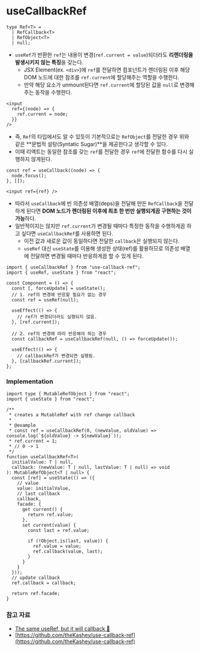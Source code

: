 # useCallbackRef

```tsx
type Ref<T> =
  | RefCallback<T>
  | RefObject<T>
  | null;
```

* `useRef`가 반환한 `ref`는 내용이 변경(`ref.current = value`)되더라도 **리렌더링을 발생시키지 않는 특징**을 갖는다.
  * JSX Element(ex. `<div>`)에 `ref`를 전달하면 컴포넌트가 렌더링된 이후 해당 DOM 노드에 대한 참조를 `ref.current`에 할당해주는 역할을 수행한다.
  * 만약 해당 요소가 unmount된다면 `ref.current`에 할당된 값을 `null`로 변경해주는 동작을 수행한다.

```tsx
<input
  ref={(node) => { 
    ref.current = node; 
  }}
/>
```

* 즉, `Ref`의 타입에서도 알 수 있듯이 기본적으로는 `RefObject`를 전달한 경우 위와 같은 **문법적 설탕(Syntatic Sugar)**을 제공한다고 생각할 수 있다.
* 이때 리액트는 동일한 참조를 갖는 `ref`를 전달한 경우 `ref`에 전달한 함수를 다시 실행하지 않게된다.

```tsx
const ref = useCallback((node) => {
  node.focus();
}, []);

<input ref={ref} />
```

* 따라서 `useCallback`에 빈 의존성 배열(deps)을 전달해 만든 `RefCallback`을 전달하게 된다면 **DOM 노드가 렌더링된 이후에 최초 한 번만 실행되게끔 구현하는 것이 가능**하다.
* 일반적이지는 않지만 `ref.current`가 변경될 때마다 특정한 동작을 수행하게끔 하고 싶다면 `useCallbackRef`를 사용하면 된다.
  * 이전 값과 새로운 값이 동일하다면 전달한 `callback`은 실행되지 않는다.
  * `useRef` 대신 `useState`를 이용해 생성한 상태(ref)를 활용하므로 의존성 배열에 전달하면 변경될 때마다 반응하게끔 할 수 있게 된다.

```tsx
import { useCallbackRef } from "use-callback-ref";
import { useRef, useState } from "react";

const Component = () => {
  const [, forceUpdate] = useState();
  // 1. ref의 변경에 반응할 필요가 없는 경우
  const ref = useRef(null);
 
  useEffect(() => {
    // ref가 변경되더라도 실행되지 않음.
  }, [ref.current]);

  // 2. ref의 변경에 따라 반응해야 하는 경우
  const callbackRef = useCallbackRef(null, () => forceUpdate());

  useEffect(() => {
    // callbackRef가 변경되면 실행됨.
  }, [callbackRef.current]);
};
```

### Implementation

```tsx
import type { MutableRefObject } from "react";
import { useState } from "react";

/**
 * creates a MutableRef with ref change callback
 *
 * @example
 * const ref = useCallbackRef(0, (newValue, oldValue) => console.log(`${oldValue} -> ${newValue}`));
 * ref.current = 1;
 * // 0 -> 1
 */
function useCallbackRef<T>(
  initialValue: T | null,
  callback: (newValue: T | null, lastValue: T | null) => void
): MutableRefObject<T | null> {
  const [ref] = useState(() => ({
    // value
    value: initialValue,
    // last callback
    callback,
    facade: {
      get current() {
        return ref.value;
      },
      set current(value) {
        const last = ref.value;

        if (!Object.is(last, value)) {
          ref.value = value;
          ref.callback(value, last);
        }
      }
    }
  }));
  // update callback
  ref.callback = callback;

  return ref.facade;
}
```

### 참고 자료

* [The same useRef, but it will callback 🤙](https://dev.to/thekashey/the-same-useref-but-it-will-callback-8bo)
* [https://github.com/theKashey/use-callback-ref](https://github.com/theKashey/use-callback-ref)
